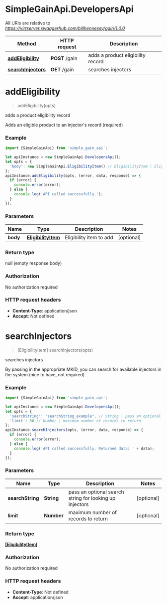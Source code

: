 # SimpleGainApi.DevelopersApi

All URIs are relative to *https://virtserver.swaggerhub.com/billhennessy/gain/1.0.0*

Method | HTTP request | Description
------------- | ------------- | -------------
[**addEligibility**](DevelopersApi.md#addEligibility) | **POST** /gain | adds a product eligibility record
[**searchInjectors**](DevelopersApi.md#searchInjectors) | **GET** /gain | searches injectors

<a name="addEligibility"></a>
# **addEligibility**
> addEligibility(opts)

adds a product eligibility record

Adds an eligible product to an injector&#x27;s record (required)

### Example
```javascript
import {SimpleGainApi} from 'simple_gain_api';

let apiInstance = new SimpleGainApi.DevelopersApi();
let opts = { 
  'body': new SimpleGainApi.EligibilityItem() // EligibilityItem | Eligibility item to add
};
apiInstance.addEligibility(opts, (error, data, response) => {
  if (error) {
    console.error(error);
  } else {
    console.log('API called successfully.');
  }
});
```

### Parameters

Name | Type | Description  | Notes
------------- | ------------- | ------------- | -------------
 **body** | [**EligibilityItem**](EligibilityItem.md)| Eligibility item to add | [optional] 

### Return type

null (empty response body)

### Authorization

No authorization required

### HTTP request headers

 - **Content-Type**: application/json
 - **Accept**: Not defined

<a name="searchInjectors"></a>
# **searchInjectors**
> [EligibilityItem] searchInjectors(opts)

searches injectors

By passing in the appropriate MKID, you can search for available injectors in the system (nice to have, not required) 

### Example
```javascript
import {SimpleGainApi} from 'simple_gain_api';

let apiInstance = new SimpleGainApi.DevelopersApi();
let opts = { 
  'searchString': "searchString_example", // String | pass an optional search string for looking up injectors
  'limit': 56 // Number | maximum number of records to return
};
apiInstance.searchInjectors(opts, (error, data, response) => {
  if (error) {
    console.error(error);
  } else {
    console.log('API called successfully. Returned data: ' + data);
  }
});
```

### Parameters

Name | Type | Description  | Notes
------------- | ------------- | ------------- | -------------
 **searchString** | **String**| pass an optional search string for looking up injectors | [optional] 
 **limit** | **Number**| maximum number of records to return | [optional] 

### Return type

[**[EligibilityItem]**](EligibilityItem.md)

### Authorization

No authorization required

### HTTP request headers

 - **Content-Type**: Not defined
 - **Accept**: application/json

